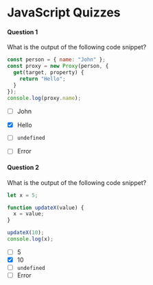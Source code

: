 # JavaScript Quizzes

#### Question 1

What is the output of the following code snippet?
```js
const person = { name: "John" };
const proxy = new Proxy(person, {
  get(target, property) {
    return "Hello";
  }
});
console.log(proxy.name);
```

- [ ] John
- [x] Hello
- [ ] `undefined`
- [ ] Error


#### Question 2

What is the output of the following code snippet?
```js
let x = 5;

function updateX(value) {
  x = value;
}

updateX(10);
console.log(x);
```

- [ ] 5
- [x] 10
- [ ] `undefined`
- [ ] Error
